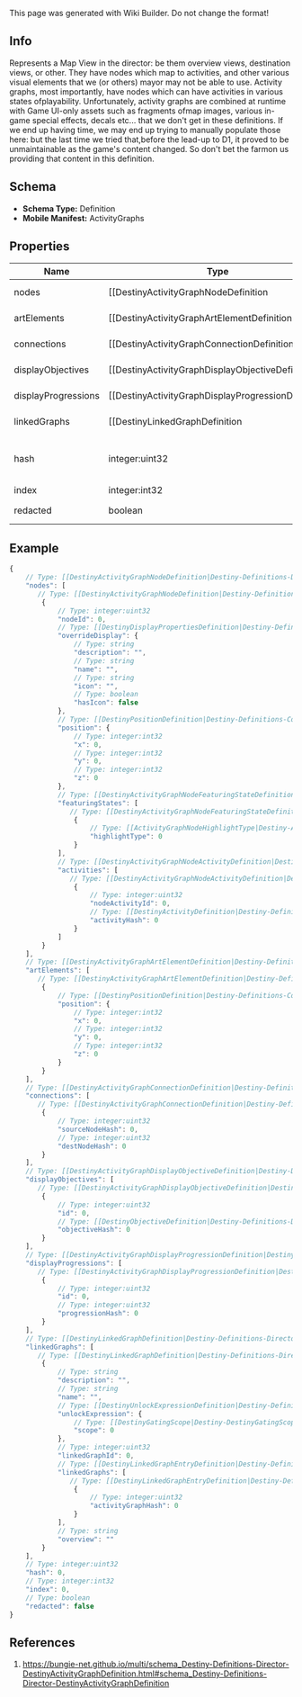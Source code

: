 <span class="wiki-builder">This page was generated with Wiki Builder. Do not change the format!</span>

## Info
Represents a Map View in the director: be them overview views, destination views, or other. They have nodes which map to activities, and other various visual elements that we (or others) mayor may not be able to use. Activity graphs, most importantly, have nodes which can have activities in various states ofplayability. Unfortunately, activity graphs are combined at runtime with Game UI-only assets such as fragments ofmap images, various in-game special effects, decals etc... that we don't get in these definitions. If we end up having time, we may end up trying to manually populate those here: but the last time we tried that,before the lead-up to D1, it proved to be unmaintainable as the game's content changed.  So don't bet the farmon us providing that content in this definition.

## Schema
* **Schema Type:** Definition
* **Mobile Manifest:** ActivityGraphs

## Properties
Name | Type | Description
---- | ---- | -----------
nodes | [[DestinyActivityGraphNodeDefinition|Destiny-Definitions-Director-DestinyActivityGraphNodeDefinition]]:Definition[] | These represent the visual &quot;nodes&quot; on the map's view.  These are the activities youcan click on in the map.
artElements | [[DestinyActivityGraphArtElementDefinition|Destiny-Definitions-Director-DestinyActivityGraphArtElementDefinition]]:Definition[] | Represents one-off/special UI elements that appear on the map.
connections | [[DestinyActivityGraphConnectionDefinition|Destiny-Definitions-Director-DestinyActivityGraphConnectionDefinition]]:Definition[] | Represents connections between graph nodes.  However, it lacks context that we'd need to make good use of it.
displayObjectives | [[DestinyActivityGraphDisplayObjectiveDefinition|Destiny-Definitions-Director-DestinyActivityGraphDisplayObjectiveDefinition]]:Definition[] | Objectives can display on maps, and this is supposedly metadata for that.  I have not had the time toanalyze the details of what is useful within however: we could be missing important data to make this work.Expect this property to be expanded on later if possible.
displayProgressions | [[DestinyActivityGraphDisplayProgressionDefinition|Destiny-Definitions-Director-DestinyActivityGraphDisplayProgressionDefinition]]:Definition[] | Progressions can also display on maps, but similarly to displayObjectives we appear to lack some requiredinformation and context right now.  We will have to look into it later and add more data if possible.
linkedGraphs | [[DestinyLinkedGraphDefinition|Destiny-Definitions-Director-DestinyLinkedGraphDefinition]]:Definition[] | Represents links between this Activity Graph and other ones.
hash | integer:uint32 | The unique identifier for this entity.  Guaranteed to be unique for the type of entity, but not globally. When entities refer to each other in Destiny content, it is this hash that they are referring to.
index | integer:int32 | The index of the entity as it was found in the investment tables.
redacted | boolean | If this is true, then there is an entity with this identifier/type combination, but BNet isnot yet allowed to show it.  Sorry!

## Example
```javascript
{
    // Type: [[DestinyActivityGraphNodeDefinition|Destiny-Definitions-Director-DestinyActivityGraphNodeDefinition]]:Definition[]
    "nodes": [
       // Type: [[DestinyActivityGraphNodeDefinition|Destiny-Definitions-Director-DestinyActivityGraphNodeDefinition]]:Definition
        {
            // Type: integer:uint32
            "nodeId": 0,
            // Type: [[DestinyDisplayPropertiesDefinition|Destiny-Definitions-Common-DestinyDisplayPropertiesDefinition]]:Definition
            "overrideDisplay": {
                // Type: string
                "description": "",
                // Type: string
                "name": "",
                // Type: string
                "icon": "",
                // Type: boolean
                "hasIcon": false
            },
            // Type: [[DestinyPositionDefinition|Destiny-Definitions-Common-DestinyPositionDefinition]]:Definition
            "position": {
                // Type: integer:int32
                "x": 0,
                // Type: integer:int32
                "y": 0,
                // Type: integer:int32
                "z": 0
            },
            // Type: [[DestinyActivityGraphNodeFeaturingStateDefinition|Destiny-Definitions-Director-DestinyActivityGraphNodeFeaturingStateDefinition]]:Definition[]
            "featuringStates": [
               // Type: [[DestinyActivityGraphNodeFeaturingStateDefinition|Destiny-Definitions-Director-DestinyActivityGraphNodeFeaturingStateDefinition]]:Definition
                {
                    // Type: [[ActivityGraphNodeHighlightType|Destiny-ActivityGraphNodeHighlightType]]:Enum
                    "highlightType": 0
                }
            ],
            // Type: [[DestinyActivityGraphNodeActivityDefinition|Destiny-Definitions-Director-DestinyActivityGraphNodeActivityDefinition]]:Definition[]
            "activities": [
               // Type: [[DestinyActivityGraphNodeActivityDefinition|Destiny-Definitions-Director-DestinyActivityGraphNodeActivityDefinition]]:Definition
                {
                    // Type: integer:uint32
                    "nodeActivityId": 0,
                    // Type: [[DestinyActivityDefinition|Destiny-Definitions-DestinyActivityDefinition]]:ManifestDefinition:integer:uint32
                    "activityHash": 0
                }
            ]
        }
    ],
    // Type: [[DestinyActivityGraphArtElementDefinition|Destiny-Definitions-Director-DestinyActivityGraphArtElementDefinition]]:Definition[]
    "artElements": [
       // Type: [[DestinyActivityGraphArtElementDefinition|Destiny-Definitions-Director-DestinyActivityGraphArtElementDefinition]]:Definition
        {
            // Type: [[DestinyPositionDefinition|Destiny-Definitions-Common-DestinyPositionDefinition]]:Definition
            "position": {
                // Type: integer:int32
                "x": 0,
                // Type: integer:int32
                "y": 0,
                // Type: integer:int32
                "z": 0
            }
        }
    ],
    // Type: [[DestinyActivityGraphConnectionDefinition|Destiny-Definitions-Director-DestinyActivityGraphConnectionDefinition]]:Definition[]
    "connections": [
       // Type: [[DestinyActivityGraphConnectionDefinition|Destiny-Definitions-Director-DestinyActivityGraphConnectionDefinition]]:Definition
        {
            // Type: integer:uint32
            "sourceNodeHash": 0,
            // Type: integer:uint32
            "destNodeHash": 0
        }
    ],
    // Type: [[DestinyActivityGraphDisplayObjectiveDefinition|Destiny-Definitions-Director-DestinyActivityGraphDisplayObjectiveDefinition]]:Definition[]
    "displayObjectives": [
       // Type: [[DestinyActivityGraphDisplayObjectiveDefinition|Destiny-Definitions-Director-DestinyActivityGraphDisplayObjectiveDefinition]]:Definition
        {
            // Type: integer:uint32
            "id": 0,
            // Type: [[DestinyObjectiveDefinition|Destiny-Definitions-DestinyObjectiveDefinition]]:ManifestDefinition:integer:uint32
            "objectiveHash": 0
        }
    ],
    // Type: [[DestinyActivityGraphDisplayProgressionDefinition|Destiny-Definitions-Director-DestinyActivityGraphDisplayProgressionDefinition]]:Definition[]
    "displayProgressions": [
       // Type: [[DestinyActivityGraphDisplayProgressionDefinition|Destiny-Definitions-Director-DestinyActivityGraphDisplayProgressionDefinition]]:Definition
        {
            // Type: integer:uint32
            "id": 0,
            // Type: integer:uint32
            "progressionHash": 0
        }
    ],
    // Type: [[DestinyLinkedGraphDefinition|Destiny-Definitions-Director-DestinyLinkedGraphDefinition]]:Definition[]
    "linkedGraphs": [
       // Type: [[DestinyLinkedGraphDefinition|Destiny-Definitions-Director-DestinyLinkedGraphDefinition]]:Definition
        {
            // Type: string
            "description": "",
            // Type: string
            "name": "",
            // Type: [[DestinyUnlockExpressionDefinition|Destiny-Definitions-DestinyUnlockExpressionDefinition]]:Definition
            "unlockExpression": {
                // Type: [[DestinyGatingScope|Destiny-DestinyGatingScope]]:Enum
                "scope": 0
            },
            // Type: integer:uint32
            "linkedGraphId": 0,
            // Type: [[DestinyLinkedGraphEntryDefinition|Destiny-Definitions-Director-DestinyLinkedGraphEntryDefinition]]:Definition[]
            "linkedGraphs": [
               // Type: [[DestinyLinkedGraphEntryDefinition|Destiny-Definitions-Director-DestinyLinkedGraphEntryDefinition]]:Definition
                {
                    // Type: integer:uint32
                    "activityGraphHash": 0
                }
            ],
            // Type: string
            "overview": ""
        }
    ],
    // Type: integer:uint32
    "hash": 0,
    // Type: integer:int32
    "index": 0,
    // Type: boolean
    "redacted": false
}

```

## References
1. https://bungie-net.github.io/multi/schema_Destiny-Definitions-Director-DestinyActivityGraphDefinition.html#schema_Destiny-Definitions-Director-DestinyActivityGraphDefinition
